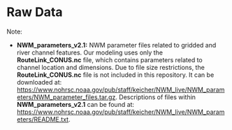# Raw Data

Note:
-   **NWM_parameters_v2.1:** NWM parameter files related to gridded and river channel features. Our modeling uses only the **RouteLink_CONUS.nc** file, which contains parameters related to channel location and dimensions. Due to file size restrictions, the **RouteLink_CONUS.nc** file is not included in this repository. It can be downloaded at: https://www.nohrsc.noaa.gov/pub/staff/keicher/NWM_live/NWM_parameters/NWM_parameter_files.tar.gz. Descriptions of files within **NWM_parameters_v2.1** can be found at: https://www.nohrsc.noaa.gov/pub/staff/keicher/NWM_live/NWM_parameters/README.txt.
